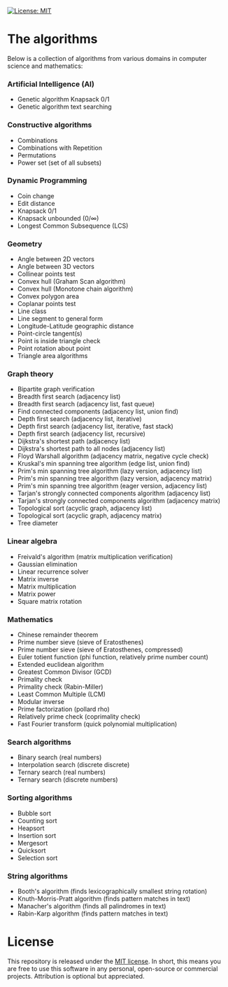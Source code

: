[![License: MIT](https://img.shields.io/badge/License-MIT-yellow.svg)](https://opensource.org/licenses/MIT)

# The algorithms

Below is a collection of algorithms from various domains in computer science and mathematics:

### Artificial Intelligence (AI) 
* Genetic algorithm Knapsack 0/1
* Genetic algorithm text searching

### Constructive algorithms
* Combinations
* Combinations with Repetition
* Permutations
* Power set (set of all subsets)

### Dynamic Programming
* Coin change
* Edit distance
* Knapsack 0/1
* Knapsack unbounded (0/∞)
* Longest Common Subsequence (LCS)

### Geometry
* Angle between 2D vectors
* Angle between 3D vectors
* Collinear points test
* Convex hull (Graham Scan algorithm)
* Convex hull (Monotone chain algorithm)
* Convex polygon area
* Coplanar points test
* Line class
* Line segment to general form
* Longitude-Latitude geographic distance
* Point-circle tangent(s)
* Point is inside triangle check
* Point rotation about point
* Triangle area algorithms

### Graph theory
* Bipartite graph verification
* Breadth first search (adjacency list)
* Breadth first search (adjacency list, fast queue)
* Find connected components (adjacency list, union find)
* Depth first search (adjacency list, iterative)
* Depth first search (adjacency list, iterative, fast stack)
* Depth first search (adjacency list, recursive)
* Dijkstra's shortest path (adjacency list)
* Dijkstra's shortest path to all nodes (adjacency list)
* Floyd Warshall algorithm (adjacency matrix, negative cycle check)
* Kruskal's min spanning tree algorithm (edge list, union find)
* Prim's min spanning tree  algorithm (lazy version, adjacency list)
* Prim's min spanning tree  algorithm (lazy version, adjacency matrix)
* Prim's min spanning tree  algorithm (eager version, adjacency list)
* Tarjan's strongly connected components algorithm (adjacency list) 
* Tarjan's strongly connected components algorithm (adjacency matrix) 
* Topological sort (acyclic graph, adjacency list)
* Topological sort (acyclic graph, adjacency matrix)
* Tree diameter

### Linear algebra
* Freivald's algorithm (matrix multiplication verification)
* Gaussian elimination
* Linear recurrence solver
* Matrix inverse
* Matrix multiplication
* Matrix power
* Square matrix rotation

### Mathematics
* Chinese remainder theorem
* Prime number sieve (sieve of Eratosthenes)
* Prime number sieve (sieve of Eratosthenes, compressed)
* Euler totient function (phi function, relatively prime number count)
* Extended euclidean algorithm
* Greatest Common Divisor (GCD)
* Primality check
* Primality check (Rabin-Miller)
* Least Common Multiple (LCM)
* Modular inverse
* Prime factorization (pollard rho)
* Relatively prime check (coprimality check)
* Fast Fourier transform (quick polynomial multiplication)

### Search algorithms
* Binary search (real numbers)
* Interpolation search (discrete discrete)
* Ternary search (real numbers)
* Ternary search (discrete numbers)

### Sorting algorithms
* Bubble sort
* Counting sort
* Heapsort
* Insertion sort
* Mergesort
* Quicksort
* Selection sort

### String algorithms
* Booth's algorithm (finds lexicographically smallest string rotation)
* Knuth-Morris-Pratt algorithm (finds pattern matches in text)
* Manacher's algorithm (finds all palindromes in text)
* Rabin-Karp algorithm (finds pattern matches in text)

# License

This repository is released under the [MIT license](https://opensource.org/licenses/MIT). In short, this means you are free to use this software in any personal, open-source or commercial projects. Attribution is optional but appreciated.
